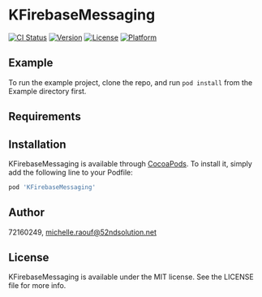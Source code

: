 # KFirebaseMessaging

[![CI Status](https://img.shields.io/travis/72160249/KFirebaseMessaging.svg?style=flat)](https://travis-ci.org/72160249/KFirebaseMessaging)
[![Version](https://img.shields.io/cocoapods/v/KFirebaseMessaging.svg?style=flat)](https://cocoapods.org/pods/KFirebaseMessaging)
[![License](https://img.shields.io/cocoapods/l/KFirebaseMessaging.svg?style=flat)](https://cocoapods.org/pods/KFirebaseMessaging)
[![Platform](https://img.shields.io/cocoapods/p/KFirebaseMessaging.svg?style=flat)](https://cocoapods.org/pods/KFirebaseMessaging)

## Example

To run the example project, clone the repo, and run `pod install` from the Example directory first.

## Requirements

## Installation

KFirebaseMessaging is available through [CocoaPods](https://cocoapods.org). To install
it, simply add the following line to your Podfile:

```ruby
pod 'KFirebaseMessaging'
```

## Author

72160249, michelle.raouf@52ndsolution.net

## License

KFirebaseMessaging is available under the MIT license. See the LICENSE file for more info.
